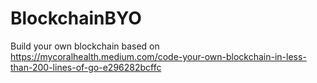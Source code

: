 # BlockchainBYO
Build your own blockchain based on https://mycoralhealth.medium.com/code-your-own-blockchain-in-less-than-200-lines-of-go-e296282bcffc